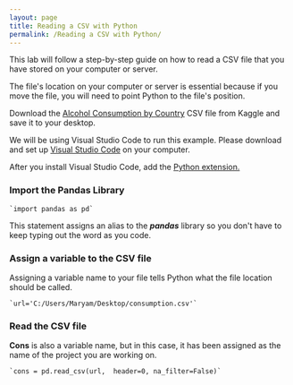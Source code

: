 ```yaml
---
layout: page
title: Reading a CSV with Python
permalink: /Reading a CSV with Python/
---
```

This lab will follow a step-by-step guide on how to read a CSV file that you have stored on your computer or server. 

The file's location on your computer or server is essential because if you move the file, you will need to point Python to the file's position. 

Download the [Alcohol Consumption by Country](https://www.kaggle.com/datasets/pralabhpoudel/alcohol-consumption-by-country) CSV file from Kaggle and save it to your desktop. 

We will be using Visual Studio Code to run this example. Please download and set up [Visual Studio Code](https://code.visualstudio.com/Download) on your computer. 

After you install Visual Studio Code, add the [Python extension.](https://code.visualstudio.com/docs/python/python-tutorial)

### Import the Pandas Library 

    `import pandas as pd`

This statement assigns an alias to the ***pandas*** library so you don't have to keep typing out the word as you code. 

### Assign a variable to the CSV file

Assigning a variable name to your file tells Python what the file location should be called. 

    `url='C:/Users/Maryam/Desktop/consumption.csv'`
### Read the CSV file 

**Cons** is also a variable name, but in this case, it has been assigned as the name of the project you are working on. 

    `cons = pd.read_csv(url,  header=0, na_filter=False)`





